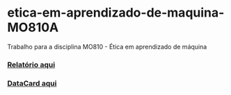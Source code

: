 # etica-em-aprendizado-de-maquina-MO810A
Trabalho para a disciplina MO810 - Ética em aprendizado de máquina

### [Relatório aqui](https://github.com/KamilaBenevides/etica-em-aprendizado-de-maquina-MO810A/blob/main/relatorio.pdf)
### [DataCard aqui](https://github.com/KamilaBenevides/etica-em-aprendizado-de-maquina-MO810A/blob/main/data_card)
